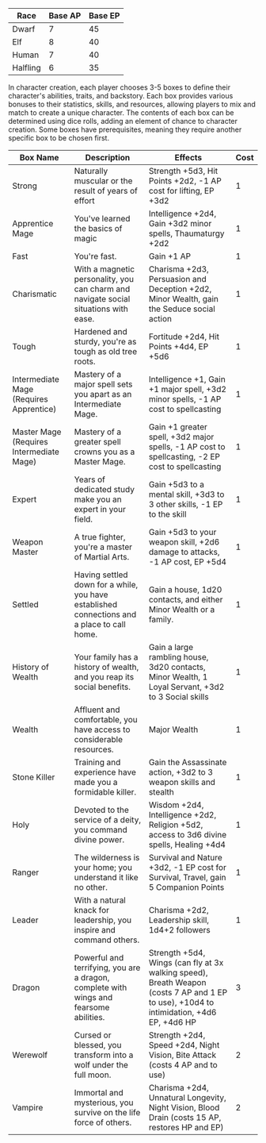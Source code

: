 | Race | Base AP | Base EP |
|------|---------|---------|
| Dwarf | 7 | 45 |
| Elf | 8 | 40 |
| Human | 7 | 40 |
| Halfling | 6 | 35 |

In character creation, each player chooses 3-5 boxes to define their character's abilities, traits, and backstory. Each box provides various bonuses to their statistics, skills, and resources, allowing players to mix and match to create a unique character. The contents of each box can be determined using dice rolls, adding an element of chance to character creation. Some boxes have prerequisites, meaning they require another specific box to be chosen first.

| Box Name | Description | Effects | Cost |
|----------|-------------|---------|------|
| Strong | Naturally muscular or the result of years of effort | Strength +5d3, Hit Points +2d2, -1 AP cost for lifting, EP +3d2 | 1 |
| Apprentice Mage | You've learned the basics of magic | Intelligence +2d4, Gain +3d2 minor spells, Thaumaturgy +2d2 | 1 |
| Fast | You're fast. | Gain +1 AP | 1 |
| Charismatic | With a magnetic personality, you can charm and navigate social situations with ease. | Charisma +2d3, Persuasion and Deception +2d2, Minor Wealth, gain the Seduce social action | 1 |
| Tough | Hardened and sturdy, you're as tough as old tree roots. | Fortitude +2d4, Hit Points +4d4, EP +5d6 | 1 |
| Intermediate Mage (Requires Apprentice) | Mastery of a major spell sets you apart as an Intermediate Mage. | Intelligence +1, Gain +1 major spell, +3d2 minor spells, -1 AP cost to spellcasting | 1 |
| Master Mage (Requires Intermediate Mage) | Mastery of a greater spell crowns you as a Master Mage. | Gain +1 greater spell, +3d2 major spells, -1 AP cost to spellcasting, -2 EP cost to spellcasting | 1 |
| Expert | Years of dedicated study make you an expert in your field. | Gain +5d3 to a mental skill, +3d3 to 3 other skills, -1 EP to the skill | 1 |
| Weapon Master | A true fighter, you're a master of Martial Arts. | Gain +5d3 to your weapon skill, +2d6 damage to attacks, -1 AP cost, EP +5d4 | 1 |
| Settled | Having settled down for a while, you have established connections and a place to call home. | Gain a house, 1d20 contacts, and either Minor Wealth or a family.| 1 |
| History of Wealth | Your family has a history of wealth, and you reap its social benefits. | Gain a large rambling house, 3d20 contacts, Minor Wealth, 1 Loyal Servant, +3d2 to 3 Social skills | 1 |
| Wealth | Affluent and comfortable, you have access to considerable resources. | Major Wealth | 1 |
| Stone Killer | Training and experience have made you a formidable killer. | Gain the Assassinate action, +3d2 to 3 weapon skills and stealth | 1 |
| Holy | Devoted to the service of a deity, you command divine power. | Wisdom +2d4, Intelligence +2d2, Religion +5d2, access to 3d6 divine spells, Healing +4d4 | 1 |
| Ranger | The wilderness is your home; you understand it like no other. | Survival and Nature +3d2, -1 EP cost for Survival, Travel, gain 5 Companion Points | 1 |
| Leader | With a natural knack for leadership, you inspire and command others. | Charisma +2d2, Leadership skill, 1d4+2 followers | 1 |
| Dragon | Powerful and terrifying, you are a dragon, complete with wings and fearsome abilities. | Strength +5d4, Wings (can fly at 3x walking speed), Breath Weapon (costs 7 AP and 1 EP to use), +10d4 to intimidation, +4d6 EP, +4d6 HP | 3 |
| Werewolf | Cursed or blessed, you transform into a wolf under the full moon. | Strength +2d4, Speed +2d4, Night Vision, Bite Attack (costs 4 AP and to use) | 2 |
| Vampire | Immortal and mysterious, you survive on the life force of others. | Charisma +2d4, Unnatural Longevity, Night Vision, Blood Drain (costs 15 AP, restores HP and EP) | 2 |
